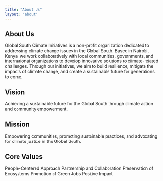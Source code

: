 ```yaml
---
title: "About Us"
layout: "about"
---
```


About Us
----

Global South Climate Initiatives is a non-profit organization dedicated to
addressing climate change issues in the Global South. Based in Nairobi, Kenya, we work collaboratively with local communities, governments, and international organizations to develop innovative solutions
to climate-related challenges. Through our initiatives, we aim to build
resilience, mitigate the impacts of climate change, and create a sustainable
future for generations to come. 

Vision
-------

Achieving a sustainable future for the Global South through climate action and
community empowerment.

Mission
--------

Empowering communities, promoting sustainable practices, and advocating
for climate justice in the Global South.

Core Values
--------

People-Centered Approach
Partnership and Collaboration
Preservation of Ecosystems
Promotion of Green Jobs
Positive Impact

